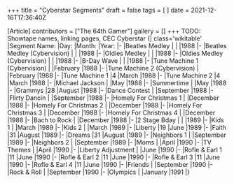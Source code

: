 +++
title = "Cyberstar Segments"
draft = false
tags = [ ]
date = 2021-12-16T17:36:40Z

[Article]
contributors = ["The 64th Gamer"]
gallery = []
+++
TODO: Showtape names, linking pages, CEC Cyberstar
{| class='wikitable'
|Segment Name:
|Day:
|Month:
|Year:
|-
|Beatles Medley
|
|
|1988
|-
|Beatles Medley (Cybervision)
|
|
|1988
|-
|Oldies Medley
|
|
|1988
|-
|Oldies Medley (Cybervision)
|
|
|1988
|-
|B-Day Wave
|
|
|1988
|-
|Tune Machine 1 (Cybervision)
|
|February
|1988
|-
|Tune Machine 2 (Cybervision)
|
|February
|1988
|-
|Tune Machine 1
|4
|March
|1988
|-
|Tune Machine 2
|4
|March
|1988
|-
|Michael Jackson
|
|May
|1988
|-
|Summertime
|
|May
|1988
|-
|Grammys
|28
|August
|1988
|-
|Dance Contest
|
|September
|1988
|-
|Flirty Dancin
|
|September
|1988
|-
|Homely For Christmas 1
|
|December
|1988
|-
|Homely For Christmas 2
|
|December
|1988
|-
|Homely For Christmas 3
|
|December
|1988
|-
|Homely For Christmas 4
|
|December
|1988
|-
|Bach to Rock
|
|December
|1988
|-
|2 Stage Bday
|
|
|1989
|-
|Kids 1
|
|March
|1989
|-
|Kids 2
|
|March
|1989
|-
|Liberty
|19
|June
|1989
|-
|Faith
|31
|August
|1989
|-
|Dreams
|31
|August
|1989
|-
|Neighbors 1
|
|September
|1989
|-
|Neighbors 2
|
|September
|1989
|-
|Moms
|
|April
|1990
|-
|TV Themes
|
|April
|1990
|-
|Liberty Adjustment
|
|June
|1990
|-
|Rofle & Earl 1
|11
|June
|1990
|-
|Rofle & Earl 2
|11
|June
|1990
|-
|Rofle & Earl 3
|11
|June
|1990
|-
|Rofle & Earl 4
|11
|June
|1990
|-
|Friends
|
|September
|1990
|-
|Rock & Roll
|
|September
|1990
|-
|Olympics
|
|January
|1991
|}